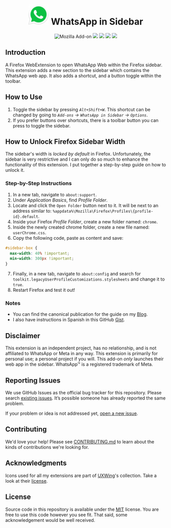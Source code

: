 <h1 align=center><img src="./icons/48x48.png" width="64" height="64" /> WhatsApp in Sidebar</h1>

<p align=center>
<img alt="Mozilla Add-on" src="https://img.shields.io/amo/v/{a16c3799-d903-44e3-b044-a032197f5ef8}">
<img src="https://img.shields.io/amo/rating/{a16c3799-d903-44e3-b044-a032197f5ef8}" />
<img src="https://img.shields.io/amo/dw/{a16c3799-d903-44e3-b044-a032197f5ef8}" />
<img src="https://img.shields.io/amo/users/{a16c3799-d903-44e3-b044-a032197f5ef8} " />
<img src="https://img.shields.io/github/license/datastring/firefox-whatsapp-in-sidebar" />
</p>

## Introduction

A Firefox WebExtension to open WhatsApp Web within the Firefox sidebar. This extension adds a new section to the sidebar which contains the WhatsApp web app. It also adds a shortcut, and a button toggle within the toolbar.

## How to Use

1. Toggle the sidebar by pressing _`Alt+Shift+W`_. This shortcut can be changed by going to _`Add-ons` → `WhatsApp in Sidebar` → `Options`_.
2. If you prefer buttons over shortcuts, there is a toolbar button you can press to toggle the sidebar.

## How to Unlock Firefox Sidebar Width

The sidebar's width is _locked by default_ in Firefox. Unfortunately, the sidebar is very restrictive and I can only do so much to enhance the functionality of this extension. I put together a step-by-step guide on how to unlock it.

### Step-by-Step Instructions

1. In a new tab, navigate to `about:support`.
2. Under _Application Basics_, find _Profile Folder_.
3. Locate and click the `Open Folder` button next to it. It will be next to an address similar to: `%appdata%\Mozilla\Firefox\Profiles\{profile-id}.default`.
4. Inside your Firefox _Profile Folder_, create a new folder named: `chrome`.
5. Inside the newly created chrome folder, create a new file named: `userChrome.css`.
6. Copy the following code, paste as content and save:

```css
#sidebar-box {
  max-width: 40% !important;
  min-width: 300px !important;
}
```

7. Finally, in a new tab, navigate to `about:config` and search for `toolkit.legacyUserProfileCustomizations.stylesheets` and change it to `true`.
8. Restart Firefox and test it out!

### Notes

- You can find the canonical publication for the guide on my [Blog](https://miguelpimentel.do/unlock-firefox-sidebar/).  
- I also have instructions in Spanish in this GitHub [Gist](https://gist.github.com/semanticdata/ee0bca4f3617241aa98da114653c0b08#file-instrucciones-md).

## Disclaimer

This extension is an independent project, has no relationship, and is not affiliated to WhatsApp or Meta in any way. This extension is primarily for personal use; a personal project if you will. This add-on <i>only</i> launches their web app in the sidebar. WhatsApp™ is a registered trademark of Meta.

## Reporting Issues

We use GitHub Issues as the official bug tracker for this repository. Please
search [existing issues](https://github.com/semanticdata/firefox-WhatsApp-in-sidebar/issues). It’s
possible someone has already reported the same problem.

If your problem or idea is not addressed yet, [open a new issue](https://github.com/semanticdata/firefox-WhatsApp-in-sidebar/issues/new).

## Contributing

We'd love your help! Please see [CONTRIBUTING.md](./CONTRIBUTING.md) to learn
about the kinds of contributions we're looking for.

## Acknowledgments

Icons used for all my extensions are part of <a href="https://uxwing.com/">UXWing</a>'s collection. Take a look at their <a href="https://uxwing.com/license">license</a>.

## License

Source code in this repository is available under the [MIT](LICENSE) license. You are free to use this code however you see fit. That said, some acknowledgement would be well received.
